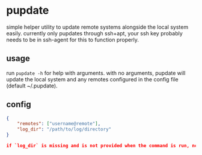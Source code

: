 # pupdate

simple helper utility to update remote systems alongside the local system easily. currently only pupdates through ssh+apt, your ssh key probably needs to be in ssh-agent for this to function properly.

## usage

run `pupdate -h` for help with arguments. with no arguments, pupdate will update the local system and any remotes configured in the config file (default ~/.pupdate).

## config

```json
{
	"remotes": ["username@remote"],
	"log_dir": "/path/to/log/directory"
}

if `log_dir` is missing and is not provided when the command is run, no logs from pupdating will be saved.
```
